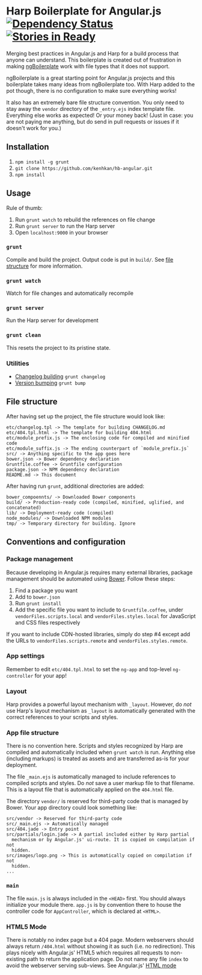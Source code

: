 # Harp Boilerplate for Angular.js <br/>[![Dependency Status](https://david-dm.org/kenhkan/hb-angular.png)](https://david-dm.org/kenhkan/hb-angular) [![Stories in Ready](https://badge.waffle.io/kenhkan/hb-angular.png)](http://waffle.io/kenhkan/hb-angular)

Merging best practices in Angular.js and Harp for a build process that anyone
can understand. This boilerplate is created out of frustration in making
[ngBoilerplate](https://github.com/ngbp/ng-boilerplate) work with file types
that it does not support.

ngBoilerplate is a great starting point for Angular.js projects and this
boilerplate takes many ideas from ngBoilerplate too. With Harp added to the pot
though, there is no configuration to make sure everything works!

It also has an extremely bare file structure convention. You only need to stay
away the `vendor` directory of the `_entry.ejs` index template file. Everything
else works as expected! Or your money back! (Just in case: you are not paying
me anything, but do send in pull requests or issues if it doesn't work for you.)


## Installation

1. `npm install -g grunt`
2. `git clone https://github.com/kenhkan/hb-angular.git`
3. `npm install`


## Usage

Rule of thumb:

1. Run `grunt watch` to rebuild the references on file change
2. Run `grunt server` to run the Harp server
3. Open `localhost:9000` in your browser

### `grunt`

Compile and build the project. Output code is put in `build/`. See [file
structure](#file-structure) for more information.

### `grunt watch`

Watch for file changes and automatically recompile

### `grunt server`

Run the Harp server for development

### `grunt clean`

This resets the project to its pristine state.

### Utilities

* [Changelog building](https://github.com/btford/grunt-conventional-changelog) `grunt changelog`
* [Version bumping](https://github.com/vojtajina/grunt-bump) `grunt bump`


## File structure

After having set up the project, the file structure would look like:

    etc/changelog.tpl -> The template for building CHANGELOG.md
    etc/404.tpl.html -> The template for building 404.html
    etc/module_prefix.js -> The enclosing code for compiled and minified code
    etc/module_suffix.js -> The ending counterpart of `module_prefix.js`
    src/ -> Anything specific to the app goes here
    bower.json -> Bower dependency declaration
    Gruntfile.coffee -> Gruntfile configuration
    package.json -> NPM dependency declaration
    README.md -> This document

After having run `grunt`, additional directories are added:

    bower_compoennts/ -> Downloaded Bower components
    build/ -> Production-ready code (compiled, minified, uglified, and concatenated)
    lib/ -> Deployment-ready code (compiled)
    node_modules/ -> Downloaded NPM modules
    tmp/ -> Temporary directory for building. Ignore


## Conventions and configuration

### Package management

Because developing in Angular.js requires many external libraries, package
management should be automated using [Bower](http://bower.io/). Follow these steps:

1. Find a package you want
2. Add to `bower.json`
3. Run `grunt install`
4. Add the specific file you want to include to `Gruntfile.coffee`, under
`vendorFiles.scripts.local` and `vendorFiles.styles.local` for JavaScript and
CSS files respectively

If you want to include CDN-hosted libraries, simply do step #4 except add the
URLs to `vendorFiles.scripts.remote` and `vendorFiles.styles.remote`.

### App settings

Remember to edit `etc/404.tpl.html` to set the `ng-app` and top-level
`ng-controller` for your app!

### Layout

Harp provides a powerful layout mechanism with `_layout`. However, do *not* use
Harp's layout mechanism as `_layout` is automatically generated with the
correct references to your scripts and styles.

### App file structure

There is no convention here. Scripts and styles recognized by Harp are compiled
and automatically included when `grunt watch` is run. Anything else (including
markups) is treated as assets and are transferred as-is for your deployment.

The file `_main.ejs` is automatically managed to include references to
compiled scripts and styles. Do *not* save a user markup file to that filename.
This is a layout file that is automatically applied on the `404.html` file.

The directory `vendor/` is reserved for third-party code that is managed by
Bower. Your app directory could look something like:

    src/vendor -> Reserved for third-party code
    src/_main.ejs -> Automatically managed
    src/404.jade -> Entry point
    src/partials/login.jade -> A partial included either by Harp partial
      mechanism or by Angular.js' ui-route. It is copied on compilation if not
      hidden.
    src/images/logo.png -> This is automatically copied on compilation if not
      hidden.
    ...

### `main`

The file `main.js` is always included in the `<HEAD>` first. You should always
initialize your module there. `app.js` is by convention there to house the
controller code for `AppController`, which is declared at `<HTML>`.

### HTML5 Mode

There is notably no index page but a 404 page. Modern webservers should always
return `/404.html` without showing it as such (i.e. no redirection). This plays
nicely with Angular.js' HTML5 which requires all requests to non-existing path
to return the application page. Do not name any file `index` to avoid the
webserver serving sub-views. See Angular.js' [HTML
mode](http://docs.angularjs.org/guide/dev_guide.services.$location)
